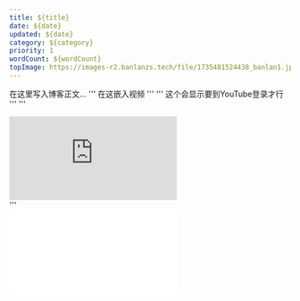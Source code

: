 ```yaml
---
title: ${title}
date: ${date}
updated: ${date}
category: ${category}
priority: 1
wordCount: ${wordCount}
topImage: https://images-r2.banlanzs.tech/file/1735481524438_banlan1.jpg  # 在这里填入顶部图片的URL
---
```


在这里写入博客正文... 
'''
在这嵌入视频
'''
''' 
这个会显示要到YouTube登录才行
'''
'''
<div class="video-container">
    <iframe src="https://www.youtube.com/embed/6ZUIwj3FgUY?si=jDXd6Feef3XvARyc" 
            frameborder="0" 
            allow="accelerometer; autoplay; clipboard-write; encrypted-media; gyroscope; picture-in-picture" 
            allowfullscreen
            loading="lazy"
        referrerpolicy="no-referrer">
    </iframe>
</div>
'''
<div class="video-container">
    <iframe src="你的YouTube视频链接" 
            frameborder="0" 
            allow="accelerometer; autoplay; clipboard-write; encrypted-media; gyroscope; picture-in-picture" 
            allowfullscreen
            loading="lazy"
        referrerpolicy="no-referrer">
    </iframe>
</div>
